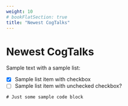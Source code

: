 ```yaml
---
weight: 10
# bookFlatSection: true
title: "Newest CogTalks"
---
```


# Newest CogTalks

Sample text with a sample list:

- [x] Sample list item with checkbox
- [ ] Sample list item with unchecked checkbox?

```
# Just some sample code block
```

